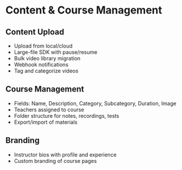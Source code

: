 # Content & Course Management

## Content Upload
- Upload from local/cloud
- Large-file SDK with pause/resume
- Bulk video library migration
- Webhook notifications
- Tag and categorize videos

## Course Management
- Fields: Name, Description, Category, Subcategory, Duration, Image
- Teachers assigned to course
- Folder structure for notes, recordings, tests
- Export/import of materials

## Branding
- Instructor bios with profile and experience
- Custom branding of course pages
